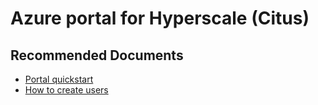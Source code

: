 <properties
    pageTitle="Azure portal for Azure Database for PostgreSQL - Hyperscale (Citus)"
    description="Azure portal for Azure Database for PostgreSQL - Hyperscale (Citus)"
    service="microsoft.dbforpostgresql"
    resource=""
    ms.author="raagyema"
    displayOrder="70"
    articleId="dbforpostgresql-hyperscale-tools-portal.md"
    selfHelpType="generic"
    supportTopicIds="32639971"
    resourceTags=""
    productPesIds="17068"
    cloudEnvironments="public, Fairfax, usnat, ussec"
	ownershipId="AzureData_AzureDatabaseforPostgreSQL"
/>

# Azure portal for Hyperscale (Citus)

## **Recommended Documents**
* [Portal quickstart](https://docs.microsoft.com/azure/postgresql/quickstart-create-hyperscale-portal)
* [How to create users](https://docs.microsoft.com/azure/postgresql/howto-hyperscale-create-users)